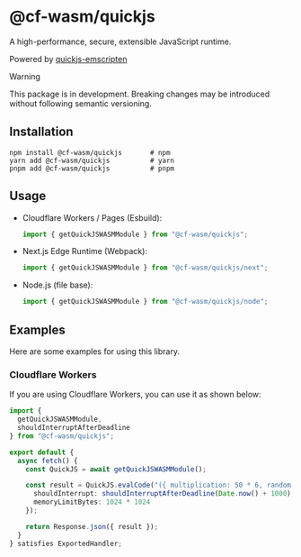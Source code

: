 # @cf-wasm/quickjs

A high-performance, secure, extensible JavaScript runtime.  

Powered by [quickjs-emscripten](https://www.npmjs.com/package/quickjs-emscripten)

> [!WARNING]
> This package is in development. Breaking changes may be introduced without following semantic versioning.

## Installation

```shell
npm install @cf-wasm/quickjs       # npm
yarn add @cf-wasm/quickjs          # yarn
pnpm add @cf-wasm/quickjs          # pnpm
```

## Usage

- Cloudflare Workers / Pages (Esbuild):  

  ```ts
  import { getQuickJSWASMModule } from "@cf-wasm/quickjs";
  ```

- Next.js Edge Runtime (Webpack):  

  ```ts
  import { getQuickJSWASMModule } from "@cf-wasm/quickjs/next";
  ```

- Node.js (file base):  

  ```ts
  import { getQuickJSWASMModule } from "@cf-wasm/quickjs/node";
  ```

## Examples

Here are some examples for using this library.

### Cloudflare Workers

If you are using Cloudflare Workers, you can use it as shown below:

```ts
import {
  getQuickJSWASMModule,
  shouldInterruptAfterDeadline
} from "@cf-wasm/quickjs";

export default {
  async fetch() {
    const QuickJS = await getQuickJSWASMModule();

    const result = QuickJS.evalCode("({ multiplication: 50 * 6, random: Math.random() })", {
      shouldInterrupt: shouldInterruptAfterDeadline(Date.now() + 1000),
      memoryLimitBytes: 1024 * 1024
    });

    return Response.json({ result });
  }
} satisfies ExportedHandler;
```
